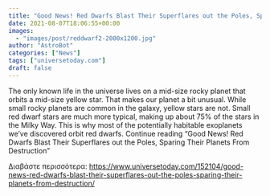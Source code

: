 ```yaml
---
title: "Good News! Red Dwarfs Blast Their Superflares out the Poles, Sparing Their Planets From Destruction"
date: 2021-08-07T18:06:55+00:00
images:
  - "images/post/reddwarf2-2000x1200.jpg"
author: "AstroBot"
categories: ["News"]
tags: ["universetoday.com"]
draft: false
---
```


The only known life in the universe lives on a mid-size rocky planet that orbits a mid-size yellow star. That makes our planet a bit unusual. While small rocky planets are common in the galaxy, yellow stars are not. Small red dwarf stars are much more typical, making up about 75% of the stars in the Milky Way. This is why most of the potentially habitable exoplanets we’ve discovered orbit red dwarfs. Continue reading “Good News! Red Dwarfs Blast Their Superflares out the Poles, Sparing Their Planets From Destruction” 

Διαβάστε περισσότερα: https://www.universetoday.com/152104/good-news-red-dwarfs-blast-their-superflares-out-the-poles-sparing-their-planets-from-destruction/
